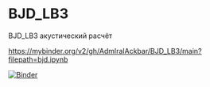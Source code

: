# BJD_LB3
BJD_LB3 акустический расчёт


https://mybinder.org/v2/gh/AdmlraIAckbar/BJD_LB3/main?filepath=bjd.ipynb


[![Binder](https://mybinder.org/badge_logo.svg)](https://mybinder.org/v2/gh/AdmlraIAckbar/BJD_LB3/main?filepath=bjd.ipynb)

